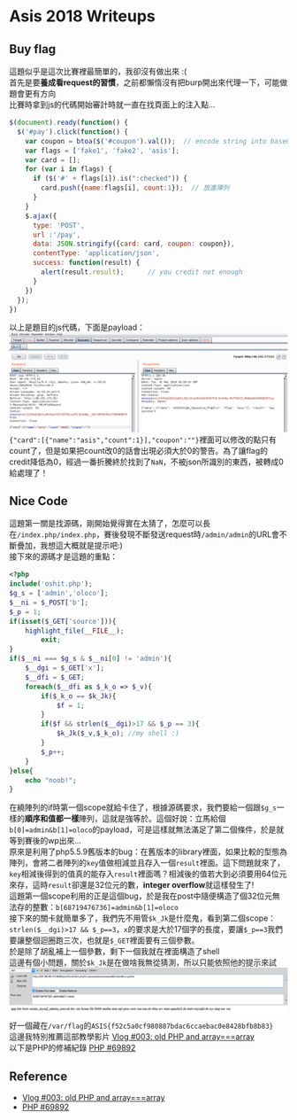 # Asis 2018 Writeups

## Buy flag
這題似乎是這次比賽裡最簡單的，我卻沒有做出來 :(  
首先是要**養成看request的習慣**，之前都懶惰沒有把burp開出來代理一下，可能做題會更有方向  
比賽時拿到js的代碼開始審計時就一直在找頁面上的注入點...
```js
$(document).ready(function() {
  $('#pay').click(function() {
    var coupon = btoa($('#coupon').val());  // encode string into base64
    var flags = ['fake1', 'fake2', 'asis'];
    var card = [];
    for (var i in flags) {
      if ($('#' + flags[i]).is(":checked")) {
        card.push({name:flags[i], count:1});  // 放進陣列
      }
    }
    $.ajax({
      type: 'POST',
      url :'/pay', 
      data: JSON.stringify({card: card, coupon: coupon}),
      contentType: 'application/json',
      success: function(result) {
        alert(result.result);      // you credit not enough
      }
    })
  });
})
```
以上是題目的js代碼，下面是payload：  
![buy-flag](https://github.com/shinmao/CTF-writeups/blob/master/Asis2018/screenshoot/buy-flag.png)  
`{"card":[{"name":"asis","count":1}],"coupon":""}`裡面可以修改的點只有count了，但是如果把count改0的話會出現必須大於0的警告。為了讓flag的credit降低為0，經過一番折騰終於找到了`NaN`，不被json所識別的東西，被轉成0給處理了！  

## Nice Code
這題第一關是找源碼，剛開始覺得實在太猜了，怎麼可以長在`/index.php/index.php`，賽後發現不斷發送request時`/admin/admin`的URL會不斷疊加，我想這大概就是提示吧:)  
接下來的源碼才是這題的重點：  
```php
<?php
include('oshit.php');
$g_s = ['admin','oloco'];
$__ni = $_POST['b'];
$_p = 1;
if(isset($_GET['source'])){
    highlight_file(__FILE__);
        exit;
}
if($__ni === $g_s & $__ni[0] != 'admin'){
    $__dgi = $_GET['x'];
    $__dfi = $_GET;
    foreach($__dfi as $_k_o => $_v){
        if($_k_o == $k_Jk){
            $f = 1;
        }
        if($f && strlen($__dgi)>17 && $_p == 3){
            $k_Jk($_v,$_k_o); //my shell :)
        }
        $_p++;
    }
}else{    
    echo "noob!";
}
```
在繞陣列的if時第一個scope就給卡住了，根據源碼要求，我們要給一個跟`$g_s`一樣的**順序和值都一樣**陣列，這就是強等於。這個好說：立馬給個`b[0]=admin&b[1]=oloco`的payload，可是這樣就無法滿足了第二個條件，於是就等到賽後的wp出來...  
原來是利用了php5.5.9舊版本的bug：在舊版本的library裡面，如果比較的型態為陣列，會將二者陣列的`key`值做相減並且存入一個`result`裡面。這下問題就來了，`key`相減後得到的值真的能存入`result`裡面嗎？相減後的值若大到必須要用64位元來存，這時`result`卻還是32位元的數，**integer overflow**就這樣發生了!  
這題第一個scope利用的正是這個bug，於是我在post中隨便構造了個32位元無法存的整數：`b[68719476736]=admin&b[1]=oloco`  
接下來的關卡就簡單多了，我們先不用管`$k_Jk`是什麼鬼，看到第二個scope：`strlen($__dgi)>17 && $_p==3`，`x`的要求是大於17個字的長度，要讓`$_p==3`我們要讓整個迴圈跑三次，也就是`$_GET`裡面要有三個參數。  
於是除了胡亂補上一個參數，剩下一個我就在裡面構造了shell  
這邊有個小問題，關於`$k_Jk`是在做啥我無從猜測，所以只能依照他的提示來試  
![](https://github.com/shinmao/CTF-writeups/blob/master/Asis2018/screenshoot/nice_code.png)  
好一個藏在`/var/flag`的`ASIS{f52c5a0cf980887bdac6ccaebac0e8428bfb8b83}`  
這邊我特別推薦這部教學影片 [Vlog #003: old PHP and array===array](https://www.youtube.com/watch?v=8fGigwN_E-U)  
以下是PHP的修補紀錄 [PHP #69892](https://bugs.php.net/bug.php?id=69892)

## Reference
* [Vlog #003: old PHP and array===array](https://www.youtube.com/watch?v=8fGigwN_E-U)  
* [PHP #69892](https://bugs.php.net/bug.php?id=69892)

